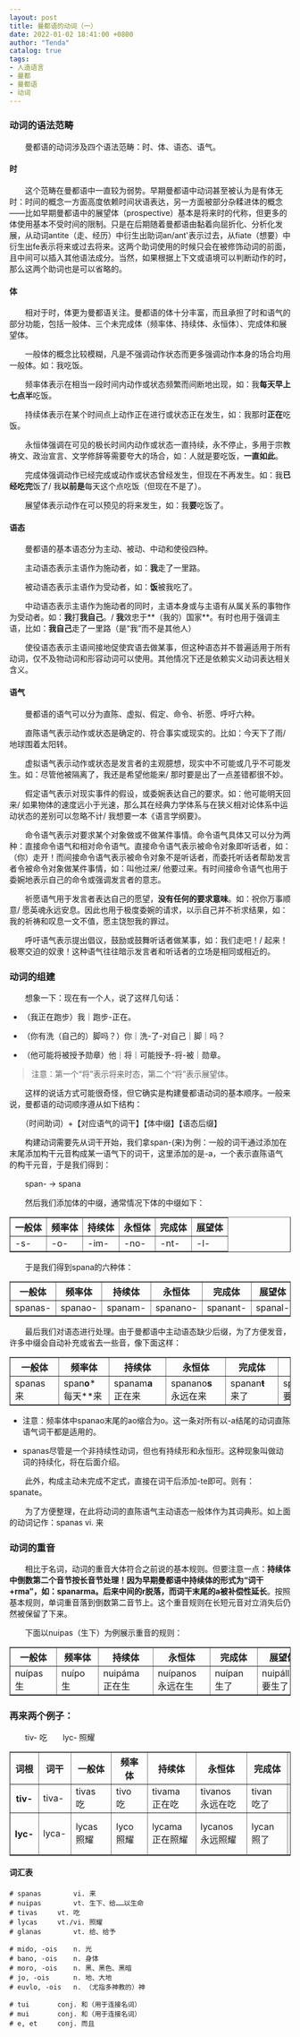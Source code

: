 ```yaml
---
layout: post
title: 曼都语的动词（一）
date: 2022-01-02 18:41:00 +0800
author: "Tenda"
catalog: true
tags:
- 人造语言
- 曼都
- 曼都语
- 动词
---
```


### 动词的语法范畴

　　曼都语的动词涉及四个语法范畴：时、体、语态、语气。

#### 时

　　这个范畴在曼都语中一直较为弱势。早期曼都语中动词甚至被认为是有体无时：时间的概念一方面高度依赖时间状语表达，另一方面被部分杂糅进体的概念——比如早期曼都语中的展望体（prospective）基本是将来时的代称，但更多的体使用基本不受时间的限制。只是在后期随着曼都语由黏着向屈折化、分析化发展，从动词antite（走、经历）中衍生出助词an/ant'表示过去，从fiate（想要）中衍生出fe表示将来或过去将来。这两个助词使用的时候只会在被修饰动词的前面，且中间可以插入其他语法成分。当然，如果根据上下文或语境可以判断动作的时，那么这两个助词也是可以省略的。

#### 体

　　相对于时，体更为曼都语关注。曼都语的体十分丰富，而且承担了时和语气的部分功能，包括一般体、三个未完成体（频率体、持续体、永恒体）、完成体和展望体。

　　一般体的概念比较模糊，凡是不强调动作状态而更多强调动作本身的场合均用一般体。如：我吃饭。

　　频率体表示在相当一段时间内动作或状态频繁而间断地出现，如：我**每天早上七点半**吃饭。

　　持续体表示在某个时间点上动作正在进行或状态正在发生，如：我那时**正在**吃饭。

　　永恒体强调在可见的极长时间内动作或状态一直持续，永不停止，多用于宗教祷文、政治宣言、文学修辞等需要夸大的场合，如：人就是要吃饭，**一直如此**。

　　完成体强调动作已经完成或动作或状态曾经发生，但现在不再发生。如：我**已经吃完**饭了/ 我**以前是**每天这个点吃饭（但现在不是了）。

　　展望体表示动作在可以预见的将来发生，如：我**要**吃饭了。

#### 语态

　　曼都语的基本语态分为主动、被动、中动和使役四种。

　　主动语态表示主语作为施动者，如：**我**走了一里路。

　　被动语态表示主语作为受动者，如：**饭**被我吃了。

　　中动语态表示主语作为施动者的同时，主语本身或与主语有从属关系的事物作为受动者。如：**我**打**我自己**。/ **我**效忠于**（我的）国家**。有时也用于强调主语，比如：**我自己**走了一里路（是“我”而不是其他人）

　　使役语态表示主语间接地促使宾语去做某事，但这种语态并不普遍适用于所有动词，仅不及物动词和形容动词可以使用。其他情况下还是依赖实义动词表达相关含义。

#### 语气

　　曼都语的语气可以分为直陈、虚拟、假定、命令、祈愿、呼吁六种。

　　直陈语气表示动作或状态是确定的、符合事实或现实的。比如：今天下了雨/ 地球围着太阳转。

　　虚拟语气表示动作或状态是发言者的主观臆想，现实中不可能或几乎不可能发生。如：尽管他被隔离了，我还是希望他能来/ 那时要是出了一点差错都很不妙。

　　假定语气表示对现实事件的假设，或委婉表达自己的要求。如：他可能明天回来/ 如果物体的速度远小于光速，那么其在经典力学体系与在狭义相对论体系中运动状态的差别可以忽略不计/ 我想要一本《语言学纲要》。

　　命令语气表示对要求某个对象做或不做某件事情。命令语气具体又可以分为两种：直接命令语气和相对命令语气。直接命令语气表示被命令对象即听话者，如：（你）走开！而间接命令语气表示被命令对象不是听话者，而委托听话者帮助发言者令被命令对象做某件事情，如：叫他过来/ 他要过来。有时间接命令语气也用于委婉地表示自己的命令或强调发言者的意志。

　　祈愿语气用于发言者表达自己的愿望，**没有任何的要求意味**。如：祝你万事顺意/ 愿英魂永远安息。因此也用于极度委婉的请求，以示自己并不祈求结果，如：我的祈祷和叹息一文不值，愿主饶恕我的罪过。

　　呼吁语气表示提出倡议，鼓励或鼓舞听话者做某事，如：我们走吧！/ 起来！极寒交迫的奴隶！这种语气往往暗示发言者和听话者的立场是相同或相近的。

### 动词的组建

　　想象一下：现在有一个人，说了这样几句话：

* （我正在跑步）我｜跑步-正在。

* （你有洗（自己的）脚吗？）你｜洗-了-对自己｜脚｜吗？

* （他可能将被授予勋章）他｜将｜可能授予-将-被｜勋章。

> 注意：第一个“将”表示将来时态，第二个“将”表示展望体。

　　这样的说话方式可能很奇怪，但它确实是构建曼都语动词的基本顺序。一般来说，曼都语的动词顺序遵从如下结构：

　　（时间助词）+【对应语气的词干】【体中缀】【语态后缀】

　　构建动词需要先从词干开始，我们拿span-(来)为例：一般的词干通过添加在末尾添加构干元音构成某一语气下的词干，这里添加的是-a，一个表示直陈语气的构干元音，于是我们得到：

　　span- -> spana

　　然后我们添加体的中缀，通常情况下体的中缀如下：

<table border="1">
  <tr>
    <th>一般体</th>
    <th>频率体</th>
    <th>持续体</th>
    <th>永恒体</th>
    <th>完成体</th>
    <th>展望体</th>
  </tr>
  <tr>
    <td>-s-</td>
    <td>-o-</td>
    <td>-im-</td>
    <td>-no-</td>
    <td>-nt-</td>
    <td>-l-</td>
  </tr>
</table>

　　于是我们得到spana的六种体：

<table border="1">
  <tr>
    <th>一般体</th>
    <th>频率体</th>
    <th>持续体</th>
    <th>永恒体</th>
    <th>完成体</th>
    <th>展望体</th>
  </tr>
  <tr>
    <td>spanas-</td>
    <td>spanao-</td>
    <td>spanam-</td>
    <td>spanano-</td>
    <td>spanant-</td>
    <td>spanal-</td>
  </tr>
</table>

　　最后我们对语态进行处理。由于曼都语中主动语态缺少后缀，为了方便发音，许多中缀会自动补充或省去一些音，像下面这样：

<table border="1">
  <tr>
    <th>一般体</th>
    <th>频率体</th>
    <th>持续体</th>
    <th>永恒体</th>
    <th>完成体</th>
    <th>展望体</th>
  </tr>
  <tr>
    <td>spanas　来</td>
    <td>span<b>o</b>*　每天**来</td>
    <td>spanam<b>a</b>　正在来</td>
    <td>spanano<b>s</b>　永远在来</td>
    <td>spanan<b><del>t</del></b>　来了</td>
    <td>spanal<b>la</b>　要来</td>
  </tr>
</table>

* 注意：频率体中spanao末尾的ao缩合为o。这一条对所有以-a结尾的动词直陈语气词干都是适用的。

* spanas尽管是一个非持续性动词，但也有持续形和永恒形。这种现象叫做动词的持续化，将在后面介绍。

　　此外，构成主动未完成不定式，直接在词干后添加-te即可。则有：spanate。

　　为了方便整理，在此将动词的直陈语气主动语态一般体作为其词典形。如上面的动词记作：spanas vi. 来

### 动词的重音

　　相比于名词，动词的重音大体符合之前说的基本规则。但要注意一点：**持续体中倒数第二个音节按长音节处理！**因为早期曼都语中持续体的形式为“词干+rma”，如：spanarma。后来中间的r脱落，而词干末尾的a被**补偿性延长**。按照基本规则，单词重音落到倒数第二音节上。这个重音规则在长短元音对立消失后仍然被保留了下来。

　　下面以nuipas（生下）为例展示重音的规则：

<table border="1">
  <tr>
    <th>一般体</th>
    <th>频率体</th>
    <th>持续体</th>
    <th>永恒体</th>
    <th>完成体</th>
    <th>展望体</th>
    <th>不定式</th>
  </tr>
  <tr>
    <td>nuípas　生</td>
    <td>nuípo　生</td>
    <td>nuipáma　正在生</td>
    <td>nuípanos　永远在生</td>
    <td>nuípan　生了</td>
    <td>nuipálla　要生了</td>
    <td>nuípate</td>
  </tr>
</table>

### 再来两个例子：

　　tiv- 吃　　lyc- 照耀

<table border="1">
  <tr>
    <th>词根</th>
    <th>词干</th>
    <th>一般体</th>
    <th>频率体</th>
    <th>持续体</th>
    <th>永恒体</th>
    <th>完成体</th>
    <th>展望体</th>
    <th>不定式</th>
  </tr>
  <tr>
    <th>tiv-</th>
    <td>tiva-</td>
    <td>tivas　吃</td>
    <td>tivo　吃</td>
    <td>tivama　正在吃</td>
    <td>tivanos　永远在吃</td>
    <td>tivan　吃了</td>
    <td>tivalla　将要吃</td>
    <td>tivate</td>
  </tr>
  <tr>
    <th>lyc-</th>
    <td>lyca-</td>
    <td>lycas　照耀</td>
    <td>lyco　照耀</td>
    <td>lycama　正在照耀</td>
    <td>lycanos　永远照耀</td>
    <td>lycan　照了</td>
    <td>lycalla　将要照耀</td>
    <td>lycate</td>
  </tr>
</table>

#### 词汇表

```
# spanas		vi. 来
# nuipas		vt. 生下、给……以生命
# tivas		vt. 吃
# lycas		vt./vi. 照耀
# glanas		vt. 给、给予

# mido, -ois	n. 光
# bano, -ois	n. 身体
# moro, -ois	n. 黑、黑色、黑暗
# jo, -ois		n. 地、大地
# euvlo, -ois	n. （尤指多神教的）神

# tui		conj. 和（用于连接名词）
# mui		conj. 和（用于连接名词）
# e, et		conj. 而且
```
